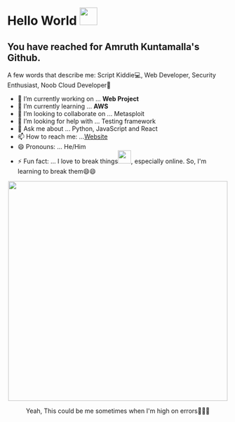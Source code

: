# Hello World <img src="https://github.com/itsvinayak/itsvinayak/blob/master/assets/Hi.gif" width="40px">

## You have reached for Amruth Kuntamalla's Github.  
  A few words that describe me: Script Kiddie💻, Web Developer, Security Enthusiast, Noob Cloud Developer🤣 

- 🔭 I’m currently working on ... <b>Web Project</b>
- 🌱 I’m currently learning ... <b>AWS</b>
- 👯 I’m looking to collaborate on ... Metasploit
- 🤔 I’m looking for help with ... Testing framework
- 💬 Ask me about ... Python, JavaScript and React 
- 📫 How to reach me: ...[Website](http://www.therealscripts.com/author)
- 😄 Pronouns: ... He/Him
- ⚡ Fun fact: ... I love to break things<img src="https://github.com/itsvinayak/itsvinayak/blob/master/assets/code-cat.gif" width="30px">, especially online. So, I'm learning to break them😄😄

<p align="center"><img src="https://acegif.com/wp-content/uploads/cat-typing-2.gif" width="500px"></p>
<p align="center">Yeah, This could be me sometimes when I'm high on errors🤣🤣🤣</p>
